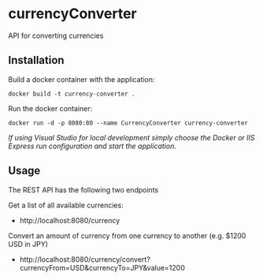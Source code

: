 # currencyConverter

API for converting currencies

## Installation

Build a docker container with the application:

`docker build -t currency-converter .`

Run the docker container:

`docker run -d -p 8080:80 --name CurrencyConverter currency-converter`

*If using Visual Studio for local development simply choose the Docker or IIS Express run configuration and start the application.*

## Usage

The REST API has the following two endpoints

Get a list of all available currencies:

* http://localhost:8080/currency

Convert an amount of currency from one currency to another (e.g. $1200 USD in JPY)

* http://localhost:8080/currency/convert?currencyFrom=USD&currencyTo=JPY&value=1200
